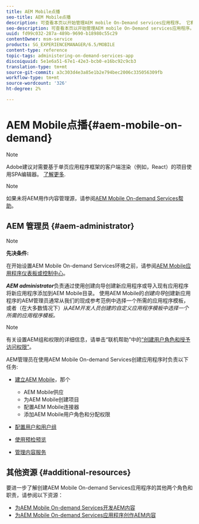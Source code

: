 ```yaml
---
title: AEM Mobile点播
seo-title: AEM Mobile点播
description: 可查看本页以开始管理AEM mobile On-Demand services应用程序。 它概述了AEM管理员在点播服务方面的角色和职责。
seo-description: 可查看本页以开始管理AEM mobile On-Demand services应用程序。 它概述了AEM管理员在点播服务方面的角色和职责。
uuid: fd99c032-287a-489b-9690-b18980c55c29
contentOwner: msm-service
products: SG_EXPERIENCEMANAGER/6.5/MOBILE
content-type: reference
topic-tags: administering-on-demand-services-app
discoiquuid: 5e1e6a51-67e1-42e3-bcb0-e16bc92c9cb3
translation-type: tm+mt
source-git-commit: a3c303d4e3a85e1b2e794bec2006c335056309fb
workflow-type: tm+mt
source-wordcount: '326'
ht-degree: 2%

---
```



# AEM Mobile点播{#aem-mobile-on-demand}

>[!NOTE]
>
>Adobe建议对需要基于单页应用程序框架的客户端渲染（例如，React）的项目使用SPA编辑器。 [了解更多](/help/sites-developing/spa-overview.md).

>[!NOTE]
>
>如果未将AEM用作内容管理源，请参阅[AEM Mobile On-demand Services帮助](https://helpx.adobe.com/digital-publishing-solution/topics.html)。

## AEM 管理员 {#aem-administrator}

>[!NOTE]
>
>**先决条件:**
>
>在开始设置AEM Mobile On-demand Services环境之前，请参阅[AEM Mobile应用程序仪表板或控制中心](/help/mobile/mobile-apps-ondemand-application-dashboard.md)。

***AEM administrator***&#x200B;负责通过使用创建向导创建新应用程序或导入现有应用程序将新应用程序添加到AEM Mobile目录。 使用AEM Mobile的&#x200B;*创建向导*&#x200B;创建新应用程序的AEM管理员通常从我们的现成参考范例中选择一个所需的应用程序模板，或者（在大多数情况下）从&#x200B;*AEM开发人员创建的自定义应用程序模板中选择一个所需的应用程序模板。*

>[!NOTE]
>
>有关设置AEM组和权限的详细信息，请单击“联机帮助”中的[“创建用户角色和授予访问权限”](https://helpx.adobe.com/digital-publishing-solution/help/account-admin-dps.html)。

AEM管理员在使用AEM Mobile On-demand Services创建应用程序时负责以下任务:

* [建立AEM Mobile](/help/mobile/aem-mobile-setup.md)，那个

   * AEM Mobile供应
   * 为AEM Mobile创建项目
   * 配置AEM Mobile连接器
   * 添加AEM Mobile用户角色和分配权限

* [配置用户和用户组](/help/mobile/aem-mobile-configure-users.md)
* [使用预检预览](/help/mobile/aem-mobile-manage-ondemand-services.md)
* [管理内容服务](//help/mobile/developing-content-services.md)

## 其他资源 {#additional-resources}

要进一步了解创建AEM Mobile On-demand Services应用程序的其他两个角色和职责，请参阅以下资源：

* [为AEM Mobile On-demand Services开发AEM内容](/help/mobile/aem-mobile-on-demand.md)
* [为AEM Mobile On-demand Services应用程序创作AEM内容](/help/mobile/mobile-apps-ondemand.md)
